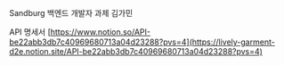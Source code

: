 Sandburg 백엔드 개발자 과제
김가민


API 명세서
[https://www.notion.so/API-be22abb3db7c40969680713a04d23288?pvs=4](https://lively-garment-d2e.notion.site/API-be22abb3db7c40969680713a04d23288?pvs=4)
